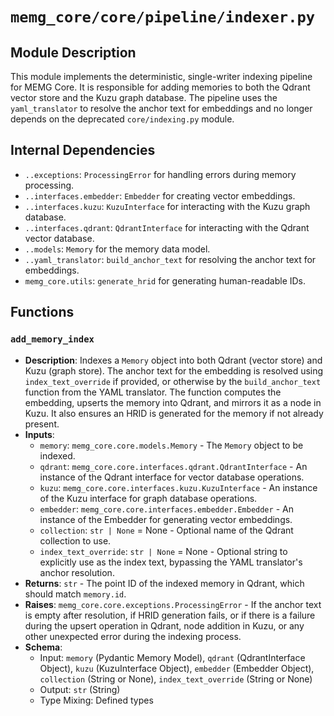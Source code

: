 # `memg_core/core/pipeline/indexer.py`

## Module Description
This module implements the deterministic, single-writer indexing pipeline for MEMG Core. It is responsible for adding memories to both the Qdrant vector store and the Kuzu graph database. The pipeline uses the `yaml_translator` to resolve the anchor text for embeddings and no longer depends on the deprecated `core/indexing.py` module.

## Internal Dependencies
- `..exceptions`: `ProcessingError` for handling errors during memory processing.
- `..interfaces.embedder`: `Embedder` for creating vector embeddings.
- `..interfaces.kuzu`: `KuzuInterface` for interacting with the Kuzu graph database.
- `..interfaces.qdrant`: `QdrantInterface` for interacting with the Qdrant vector database.
- `..models`: `Memory` for the memory data model.
- `..yaml_translator`: `build_anchor_text` for resolving the anchor text for embeddings.
- `memg_core.utils`: `generate_hrid` for generating human-readable IDs.

## Functions

### `add_memory_index`
- **Description**: Indexes a `Memory` object into both Qdrant (vector store) and Kuzu (graph store). The anchor text for the embedding is resolved using `index_text_override` if provided, or otherwise by the `build_anchor_text` function from the YAML translator. The function computes the embedding, upserts the memory into Qdrant, and mirrors it as a node in Kuzu. It also ensures an HRID is generated for the memory if not already present.
- **Inputs**:
  - `memory`: `memg_core.core.models.Memory` - The `Memory` object to be indexed.
  - `qdrant`: `memg_core.core.interfaces.qdrant.QdrantInterface` - An instance of the Qdrant interface for vector database operations.
  - `kuzu`: `memg_core.core.interfaces.kuzu.KuzuInterface` - An instance of the Kuzu interface for graph database operations.
  - `embedder`: `memg_core.core.interfaces.embedder.Embedder` - An instance of the Embedder for generating vector embeddings.
  - `collection`: `str | None` = None - Optional name of the Qdrant collection to use.
  - `index_text_override`: `str | None` = None - Optional string to explicitly use as the index text, bypassing the YAML translator's anchor resolution.
- **Returns**: `str` - The point ID of the indexed memory in Qdrant, which should match `memory.id`.
- **Raises**: `memg_core.core.exceptions.ProcessingError` - If the anchor text is empty after resolution, if HRID generation fails, or if there is a failure during the upsert operation in Qdrant, node addition in Kuzu, or any other unexpected error during the indexing process.
- **Schema**:
  - Input: `memory` (Pydantic Memory Model), `qdrant` (QdrantInterface Object), `kuzu` (KuzuInterface Object), `embedder` (Embedder Object), `collection` (String or None), `index_text_override` (String or None)
  - Output: `str` (String)
  - Type Mixing: Defined types
